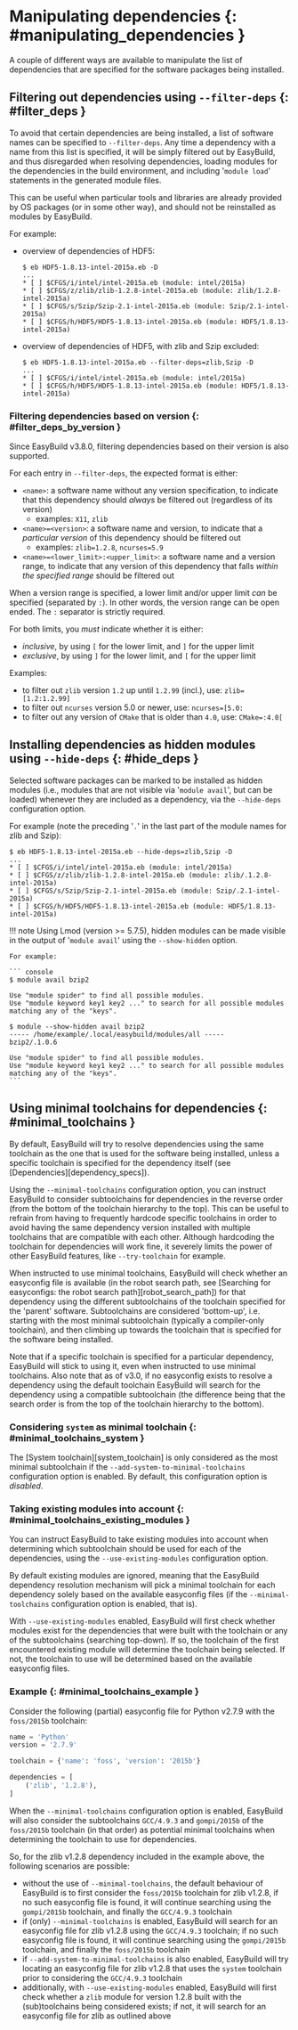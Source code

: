 # Manipulating dependencies {: #manipulating_dependencies }

A couple of different ways are available to manipulate the list of dependencies that are specified for the software
packages being installed.


## Filtering out dependencies using `--filter-deps` {: #filter_deps }

To avoid that certain dependencies are being installed, a list of software names can be specified to `--filter-deps`.
Any time a dependency with a name from this list is specified, it will be simply filtered out by EasyBuild, and
thus disregarded when resolving dependencies, loading modules for the dependencies in the build environment, and
including '`module load`' statements in the generated module files.

This can be useful when particular tools and libraries are already provided by OS packages (or in some other way),
and should not be reinstalled as modules by EasyBuild.

For example:

* overview of dependencies of HDF5:

     ``` console
     $ eb HDF5-1.8.13-intel-2015a.eb -D
     ...
     * [ ] $CFGS/i/intel/intel-2015a.eb (module: intel/2015a)
     * [ ] $CFGS/z/zlib/zlib-1.2.8-intel-2015a.eb (module: zlib/1.2.8-intel-2015a)
     * [ ] $CFGS/s/Szip/Szip-2.1-intel-2015a.eb (module: Szip/2.1-intel-2015a)
     * [ ] $CFGS/h/HDF5/HDF5-1.8.13-intel-2015a.eb (module: HDF5/1.8.13-intel-2015a)
     ```

* overview of dependencies of HDF5, with zlib and Szip excluded:

     ``` console
     $ eb HDF5-1.8.13-intel-2015a.eb --filter-deps=zlib,Szip -D
     ...
     * [ ] $CFGS/i/intel/intel-2015a.eb (module: intel/2015a)
     * [ ] $CFGS/h/HDF5/HDF5-1.8.13-intel-2015a.eb (module: HDF5/1.8.13-intel-2015a)
     ```


### Filtering dependencies based on version {: #filter_deps_by_version }

Since EasyBuild v3.8.0, filtering dependencies based on their version is also supported.

For each entry in `--filter-deps`, the expected format is either:

* `<name>`: a software name without any version specification, to indicate that this dependency
  should *always* be filtered out (regardless of its version)
   * examples: `X11`, `zlib`
* `<name>=<version>`: a software name and version, to indicate that a *particular version* of this dependency
  should be filtered out
   * examples: `zlib=1.2.8`, `ncurses=5.9`
* `<name>=<lower_limit>:<upper_limit>`: a software name and a version range, to indicate that any version
  of this dependency that falls *within the specified range* should be filtered out

When a version range is specified, a lower limit and/or upper limit *can* be specified (separated by `:`).
In other words, the version range can be open ended. The `:` separator is strictly required.

For both limits, you *must* indicate whether it is either:

* *inclusive*, by using `[` for the lower limit, and `]` for the upper limit
* *exclusive*, by using `]` for the lower limit, and `[` for the upper limit

Examples:

* to filter out `zlib` version `1.2` up until `1.2.99` (incl.), use: `zlib=[1.2:1.2.99]`
* to filter out `ncurses` version 5.0 or newer, use: `ncurses=[5.0:`
* to filter out any version of `CMake` that is older than `4.0`, use: `CMake=:4.0[`


## Installing dependencies as hidden modules using `--hide-deps` {: #hide_deps }

Selected software packages can be marked to be installed as hidden modules (i.e., modules that are not visible via
'`module avail`', but can be loaded) whenever they are included as a dependency, via the `--hide-deps`
configuration option.

For example (note the preceding '`.`' in the last part of the module names for zlib and Szip):

``` console
$ eb HDF5-1.8.13-intel-2015a.eb --hide-deps=zlib,Szip -D
...
* [ ] $CFGS/i/intel/intel-2015a.eb (module: intel/2015a)
* [ ] $CFGS/z/zlib/zlib-1.2.8-intel-2015a.eb (module: zlib/.1.2.8-intel-2015a)
* [ ] $CFGS/s/Szip/Szip-2.1-intel-2015a.eb (module: Szip/.2.1-intel-2015a)
* [ ] $CFGS/h/HDF5/HDF5-1.8.13-intel-2015a.eb (module: HDF5/1.8.13-intel-2015a)
```

!!! note
    Using Lmod (version >= 5.7.5), hidden modules can be made visible in the output of '`module avail`' using the
    `--show-hidden` option.

    For example:

    ``` console
    $ module avail bzip2

    Use "module spider" to find all possible modules.
    Use "module keyword key1 key2 ..." to search for all possible modules matching any of the "keys".

    $ module --show-hidden avail bzip2
    ----- /home/example/.local/easybuild/modules/all -----
    bzip2/.1.0.6

    Use "module spider" to find all possible modules.
    Use "module keyword key1 key2 ..." to search for all possible modules matching any of the "keys".
    ```


## Using minimal toolchains for dependencies {: #minimal_toolchains }

By default, EasyBuild will try to resolve dependencies using the same toolchain as the one that is used for the
software being installed, unless a specific toolchain is specified for the dependency itself
(see [Dependencies][dependency_specs]).

Using the `--minimal-toolchains` configuration option, you can instruct EasyBuild to consider subtoolchains
for dependencies in the reverse order (from the bottom of the toolchain hierarchy to the top). This can be useful to
refrain from having to frequently hardcode specific toolchains in order to avoid having the same dependency version
installed with multiple toolchains that are compatible with each other. Although hardcoding the toolchain for
dependencies will work fine, it severely limits the power of other EasyBuild features, like `--try-toolchain` for
example.

When instructed to use minimal toolchains, EasyBuild will check whether an easyconfig file is available (in the robot
search path, see [Searching for easyconfigs: the robot search path][robot_search_path]) for that dependency using the different subtoolchains of the toolchain
specified for the 'parent' software. Subtoolchains are considered 'bottom-up', i.e. starting with the most minimal
subtoolchain (typically a compiler-only toolchain), and then climbing up towards the toolchain that is specified for
the software being installed.

Note that if a specific toolchain is specified for a particular dependency, EasyBuild will stick to using it, even
when instructed to use minimal toolchains. Also note that as of v3.0, if no easyconfig exists to resolve a dependency
using the default toolchain EasyBuild will search for the dependency using a compatible subtoolchain (the
difference being that the search order is from the top of the toolchain hierarchy to the bottom).


### Considering `system` as minimal toolchain {: #minimal_toolchains_system }

The [System toolchain][system_toolchain] is only considered as the most minimal subtoolchain if the
`--add-system-to-minimal-toolchains` configuration option is enabled.
By default, this configuration option is *disabled*.


### Taking existing modules into account {: #minimal_toolchains_existing_modules }

You can instruct EasyBuild to take existing modules into account when determining which subtoolchain should be used
for each of the dependencies, using the `--use-existing-modules` configuration option.

By default existing modules are ignored, meaning that the EasyBuild dependency resolution mechanism will pick a
minimal toolchain for each dependency solely based on the available easyconfig files (if the `--minimal-toolchains`
configuration option is enabled, that is).

With `--use-existing-modules` enabled, EasyBuild will first check whether modules exist for the dependencies that were
built with the toolchain or any of the subtoolchains (searching top-down). If so, the toolchain of the first encountered
existing module will determine the toolchain being selected. If not, the toolchain to use will be determined based on the
available easyconfig files.


### Example {: #minimal_toolchains_example }

Consider the following (partial) easyconfig file for Python v2.7.9 with the `foss/2015b` toolchain:

``` python
name = 'Python'
version = '2.7.9'

toolchain = {'name': 'foss', 'version': '2015b'}

dependencies = [
    ('zlib', '1.2.8'),
]
```

When the `--minimal-toolchains` configuration option is enabled, EasyBuild will also consider the subtoolchains
`GCC/4.9.3` and `gompi/2015b` of the `foss/2015b` toolchain (in that order) as potential minimal toolchains
when determining the toolchain to use for dependencies.

So, for the zlib v1.2.8 dependency included in the example above, the following scenarios are possible:

* without the use of `--minimal-toolchains`, the default behaviour of EasyBuild is to first consider the
  `foss/2015b` toolchain for zlib v1.2.8, if no such easyconfig file is found, it will continue searching using the
  `gompi/2015b` toolchain, and finally the `GCC/4.9.3` toolchain
* if (only) `--minimal-toolchains` is enabled, EasyBuild will search for an easyconfig file for
  zlib v1.2.8 using the `GCC/4.9.3` toolchain; if no such easyconfig file is found, it will continue searching
  using the `gompi/2015b` toolchain, and finally the `foss/2015b` toolchain
* if `--add-system-to-minimal-toolchains` is also enabled, EasyBuild will try locating an easyconfig file for
  zlib v1.2.8 that uses the `system` toolchain prior to considering the `GCC/4.9.3` toolchain
* additionally, with `--use-existing-modules` enabled, EasyBuild will first check whether a `zlib` module for
  version 1.2.8 built with the (sub)toolchains being considered exists; if not, it will search for an easyconfig file
  for zlib as outlined above

